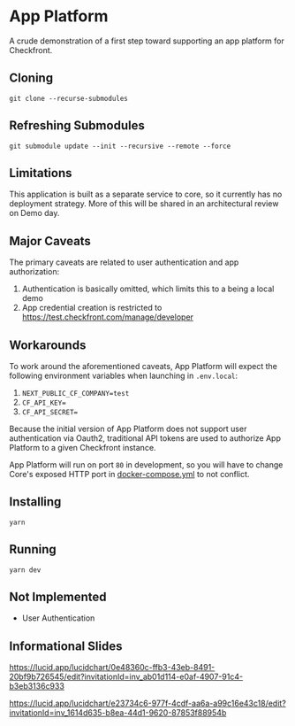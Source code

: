 # App Platform

A crude demonstration of a first step toward supporting an app platform for Checkfront.

## Cloning

`git clone --recurse-submodules`

## Refreshing Submodules

`git submodule update --init --recursive --remote --force`

## Limitations

This application is built as a separate service to core, so it currently has no deployment strategy. More of this will be shared in an architectural review on Demo day.

## Major Caveats

The primary caveats are related to user authentication and app authorization:

1. Authentication is basically omitted, which limits this to a being a local demo
2. App credential creation is restricted to https://test.checkfront.com/manage/developer

## Workarounds

To work around the aforementioned caveats, App Platform will expect the following environment variables when launching in `.env.local`:

1. `NEXT_PUBLIC_CF_COMPANY=test`
2. `CF_API_KEY=`
3. `CF_API_SECRET=`

Because the initial version of App Platform does not support user authentication via Oauth2, traditional API tokens are used to authorize App Platform to a given Checkfront instance.

App Platform will run on port `80` in development, so you will have to change Core's exposed HTTP port in [docker-compose.yml](https://bitbucket.org/checkfront/booking-manager/src/main/docker-compose.yml#lines-12) to not conflict.

## Installing

`yarn`

## Running

`yarn dev`

## Not Implemented

- User Authentication

## Informational Slides

https://lucid.app/lucidchart/0e48360c-ffb3-43eb-8491-20bf9b726545/edit?invitationId=inv_ab01d114-e0af-4907-91c4-b3eb3136c933

https://lucid.app/lucidchart/e23734c6-977f-4cdf-aa6a-a99c16e43c18/edit?invitationId=inv_1614d635-b8ea-44d1-9620-87853f88954b
